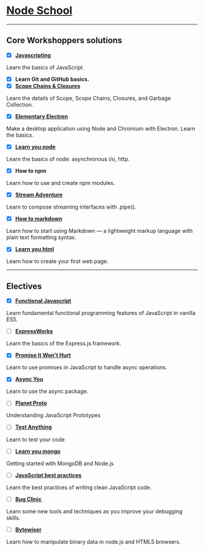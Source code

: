 # [Node School](https://nodeschool.io/)
---
## Core Workshoppers solutions
- [x] __[Javascripting](https://github.com/kazachenok/nodeschool/tree/master/javascripting)__

Learn the basics of JavaScript.
- [x] __Learn Git and GitHub basics.__
- [x] __[Scope Chains & Closures](https://github.com/kazachenok/nodeschool/tree/master/scopechainsclosures)__

Learn the details of Scope, Scope Chains, Closures, and Garbage Collection.
- [x] __[Elementary Electron](https://github.com/kazachenok/nodeschool/tree/master/elementaryelectron)__

Make a desktop application using Node and Chromium with Electron. Learn the basics.
- [x] __[Learn you node](https://github.com/kazachenok/nodeschool/tree/master/learnyounode)__

Learn the basics of node: asynchronous i/o, http.
- [x]  __How to npm__

Learn how to use and create npm modules.
- [x] __[Stream Adventure](https://github.com/kazachenok/nodeschool/tree/master/streamadventure)__

Learn to compose streaming interfaces with .pipe().
- [x] __[How to markdown](https://github.com/kazachenok/nodeschool/tree/master/markdown)__

Learn how to start using Markdown — a lightweight markup language with plain text formatting syntax.
- [x] __[Learn you html](https://github.com/kazachenok/nodeschool/tree/master/learnyouhtml)__

Learn how to create your first web page.

---
## Electives
- [x] __[Functional Javascript](https://github.com/kazachenok/nodeschool/tree/master/functional-javascript)__

Learn fundamental functional programming features of JavaScript in vanilla ES5.
- [ ] __[ExpressWorks]()__

Learn the basics of the Express.js framework.
- [x] __[Promise It Won't Hurt]()__

Learn to use promises in JavaScript to handle async operations.
- [x] __[Async You]()__

Learn to use the async package.
- [ ] __[Planet Proto]()__

Understanding JavaScript Prototypes
- [ ] __[Test Anything]()__

Learn to test your code
- [ ] __[Learn you mongo]()__

Getting started with MongoDB and Node.js
- [ ] __[JavaScript best practices]()__

Learn the best practices of writing clean JavaScript code.
- [ ] __[Bug Clinic]()__

Learn some new tools and techniques as you improve your debugging skills.
- [ ] __[Bytewiser]()__

Learn how to manipulate binary data in node.js and HTML5 browsers.
